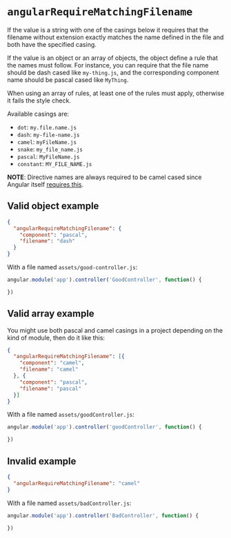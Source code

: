 # `angularRequireMatchingFilename`

If the value is a string with one of the casings below it requires that the filename without
extension exactly matches the name defined in the file and both have the specified casing.

If the value is an object or an array of objects, the object define a rule that the names must follow.
For instance, you can require that the file name should be dash cased like `my-thing.js`, and the
corresponding component name should be pascal cased like `MyThing`.

When using an array of rules, at least one of the rules must apply, otherwise it fails the style check.

Available casings are:

- `dot`: `my.file.name.js`
- `dash`: `my-file-name.js`
- `camel`: `myFileName.js`
- `snake`: `my_file_name.js`
- `pascal`: `MyFileName.js`
- `constant`: `MY_FILE_NAME.js`

**NOTE**: Directive names are always required to be camel cased since Angular itself [requires
this](https://docs.angularjs.org/guide/directive#creating-directives).

## Valid object example

```json
{
  "angularRequireMatchingFilename": {
    "component": "pascal",
    "filename": "dash"
  }
}
```

With a file named `assets/good-controller.js`:

```javascript
angular.module('app').controller('GoodController', function() {

})
```

## Valid array example

You might use both pascal and camel casings in a project depending on the kind of module, then do it
like this:

```json
{
  "angularRequireMatchingFilename": [{
    "component": "camel",
    "filename": "camel"
  }, {
    "component": "pascal",
    "filename": "pascal"
  }]
}
```

With a file named `assets/goodController.js`:

```javascript
angular.module('app').controller('goodController', function() {

})
```

## Invalid example

```json
{
  "angularRequireMatchingFilename": "camel"
}
```
With a file named `assets/badController.js`:

```javascript
angular.module('app').controller('BadController', function() {

})
```

